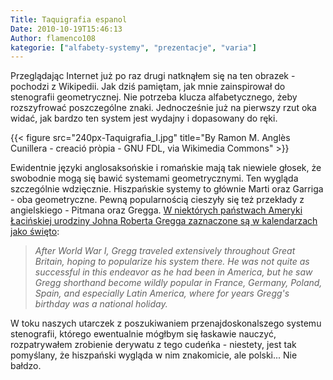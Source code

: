 ```yaml
---
Title: Taquigrafia espanol
Date: 2010-10-19T15:46:13
Author: flamenco108
kategorie: ["alfabety-systemy", "prezentacje", "varia"]
---
```


Przeglądając Internet już po raz drugi natknąłem się na ten obrazek -
pochodzi z Wikipedii. Jak dziś pamiętam, jak mnie zainspirował do
stenografii geometrycznej. Nie potrzeba klucza alfabetycznego, żeby
rozszyfrować poszczególne znaki. Jednocześnie już na pierwszy rzut oka
widać, jak bardzo ten system jest wydajny i dopasowany do ręki.



<!-- ![Taquigrafia
I](240px-Taquigrafia_I.jpg "By Ramon M. Anglès Cunillera (creació pròpia) [GFDL (www.gnu.org/copyleft/fdl.html)], via Wikimedia Commons") -->

{{< figure src="240px-Taquigrafia_I.jpg" title="By Ramon M. Anglès Cunillera - creació pròpia - GNU FDL, via Wikimedia Commons" >}}


Ewidentnie języki anglosaksońskie i romańskie mają tak niewiele głosek,
że swobodnie mogą się bawić systemami geometrycznymi. Ten wygląda
szczególnie wdzięcznie. Hiszpańskie systemy to głównie Marti oraz
Garriga - oba geometryczne. Pewną popularnością cieszyły się też
przekłady z angielskiego - Pitmana oraz Gregga. 
[W niektórych państwach Ameryki Łacińskiej urodziny Johna Roberta Gregga zaznaczone są w kalendarzach jako święto](http://www.answers.com/topic/john-robert-gregg):  

> *After World War I, Gregg traveled extensively throughout Great
> Britain, hoping to popularize his system there. He was not quite as
> successful in this endeavor as he had been in America, but he saw
> Gregg shorthand become wildly popular in France, Germany, Poland,
> Spain, and especially Latin America, where for years Gregg's birthday
> was a national holiday.* 

W toku naszych utarczek z poszukiwaniem przenajdoskonalszego systemu
stenografii, którego ewentualnie mógłbym się łaskawie nauczyć,
rozpatrywałem zrobienie derywatu z tego cudeńka - niestety, jest tak
pomyślany, że hiszpański wygląda w nim znakomicie, ale polski... Nie
bałdzo.

